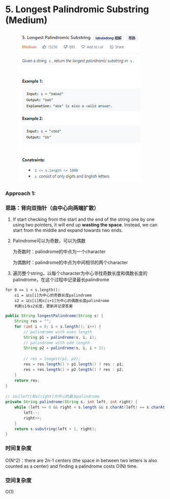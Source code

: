 # 5. Longest Palindromic Substring (Medium)

<figure><img src="../../../.gitbook/assets/image (25).png" alt=""><figcaption></figcaption></figure>

### Approach 1:

### 思路：背向双指针（由中心向两端扩散）

1. If start checking from the start and the end of the string one by one using two pointers, it will end up **wasting the space**. Instead, we can start from the middle and expand towards two ends.
2.  Palindrome可以为奇数，可以为偶数

    为奇数时：palindrome的中点为一个character

    为偶数时：palindrome的中点为中间相邻的两个character
3. 遍历整个string，以每个character为中心寻找奇数长度和偶数长度的palindrome，在这个过程中记录最长palindrome

```
for 0 <= i < s.length():
    s1 = 以s[i]为中心的奇数长度palindrome
    s2 = 以s[i]和s[i+1]为中心的偶数长度palindrome
    判断s1与s2长度，更新并记录答案
```

```java
public String longestPalindrome(String s) {
    String res = "";
    for (int i = 0; i < s.length(); i++) {
        // palindrome with even length
        String p1 = palindrome(s, i, i);
        // palindrome with odd length
        String p2 = palindrome(s, i, i + 1);

        // res = longest(p1, p2);
        res = res.length() > p1.length() ? res : p1;
        res = res.length() > p2.length() ? res : p2;
    }
    return res;
}

// 以s[left]和s[right]为中心的最长palindrome
private String palindrome(String s, int left, int right) {
    while (left >= 0 && right < s.length && s.charAt(left) == s.charAt(right) {
        left--;
        right++;
    }
    return s.substring(left + 1, right);
}
```

### 时间复杂度

O(N^2)：there are 2n-1 centers (the space in between two letters is also counted as a center) and finding a palindrome costs O(N) time.

### 空间复杂度

O(1)
